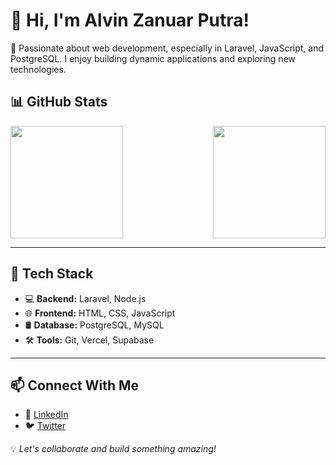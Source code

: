 # 👋 Hi, I'm Alvin Zanuar Putra!

🚀 Passionate about web development, especially in Laravel, JavaScript, and PostgreSQL. I enjoy building dynamic applications and exploring new technologies.

## 📊 GitHub Stats
<div style="display: flex; justify-content: space-between;">
  <img height="180em" src="https://github-readme-stats.vercel.app/api/top-langs?username=alvinzanuaputra&show_icons=true&locale=en&layout=compact&theme=algolia" />
  <img height="180em" src="https://github-readme-stats-eight-theta.vercel.app/api?username=alvinzanuaputra&show_icons=true&theme=algolia&include_all_commits=true&count_private=true"/>
</div>

---

## 🔧 Tech Stack
- 💻 **Backend:** Laravel, Node.js  
- 🌐 **Frontend:** HTML, CSS, JavaScript  
- 🛢️ **Database:** PostgreSQL, MySQL  
- 🛠 **Tools:** Git, Vercel, Supabase  

---

## 📫 Connect With Me
- 🔗 [LinkedIn](https://www.linkedin.com/in/alvinzanuaputra)
- 🐦 [Twitter](https://twitter.com/alvinzanuaputra)

💡 *Let's collaborate and build something amazing!*
